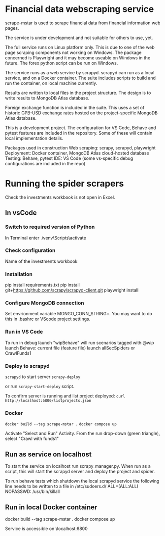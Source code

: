 Financial data webscraping service
==================================

scrape-mstar is used to scrape financial data from financial information
web pages.

The service is under development and not suitable for others to use, yet.

The full service runs on Linux platform only. This is due to one of the 
web page scraping components not working on Windows. The package concerned is 
Playwright and it may become useable on Windows in the future. The forex python
script can be run on Windows.

The service runs as a web service by scrapyd. scrapyd can run as a local
service, and on a Docker container. The suite includes scripts to build and run
the container, on local machine currently.

Results are written to local files in the project structure. The design is to 
write results to MongoDB Atlas database.

Foreign exchange function is included in the suite. This uses a set of historic 
GPB-USD exchange rates hosted on the project-specific MongoDB Atlas database.

This is a development project. The configuration for VS Code, Behave and pytest
features are included in the repository. Some of these will contain local 
implementation details.

Packages used in construction
Web scraping: scrapy, scrapyd, playwright
Deployment: Docker container, MongoDB Atlas cloud-hosted database
Testing: Behave, pytest
IDE: VS Code (some vs-specific debug configurations are included in the repo)

Running the spider scrapers
===========================

Check the investments workbook is not open in Excel.


In vsCode
---------
### Switch to required version of Python
In Terminal enter
    .\venv\Scripts\activate

### Check configuration
Name of the investments workbook

### Installation
pip install requirements.txt
pip install git+https://github.com/scrapy/scrapyd-client.git
playwright install

### Configure MongoDB connection
Set envrionment variable MONGO_CONN_STRING=<mongodb-connectionstring>. You may want to do this in .bashrc or VScode project settings.


### Run in VS Code
To run in debug 
    launch "wipBehave" will run scenarios tagged with @wip
    launch Behave: current file (feature file)
    launch allSecSpiders or CrawlFunds1

### Deploy to scrapyd
`scrapyd`   to start server
`scrapy-deploy`

or run `scrapy-start-deploy` script.

To confirm server is running and list project deployed:
`curl http://localhost:6800/listprojects.json`

### Docker
`docker build --tag scrape-mstar .`
`docker compose up`


Activate "Select and Run" Activity.
From the run drop-down (green triangle), select "Crawl with funds1"

Run as service on localhost
--------------------------
To start the service on localhost run scrapy_manager.py. When run as a script, this will 
start the scrapyd server and deploy the project and spider.

To run behave tests which shutdown the local scrapyd service the following line 
needs to be written to a file in /etc/sudoers.d/
<admin-account-name> ALL=(ALL:ALL) NOPASSWD: /usr/bin/killall

Run in local Docker container
-----------------------
docker build --tag scrape-mstar .
docker compose up

Service is accessible on \\localhost:6800